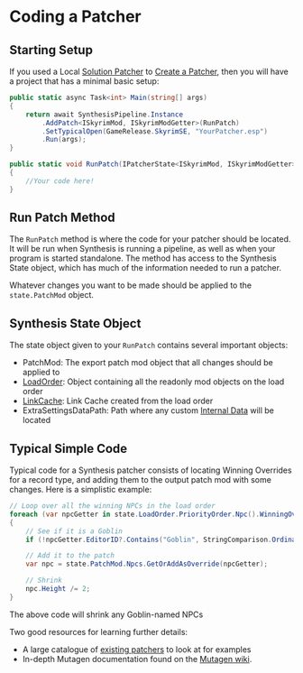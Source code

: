 # Coding a Patcher
## Starting Setup
If you used a Local [Solution Patcher](../Local-Solution-Patcher.md) to [Create a Patcher](Create-a-Patcher.md), then you will have a project that has a minimal basic setup:

```cs
public static async Task<int> Main(string[] args)
{
    return await SynthesisPipeline.Instance
        .AddPatch<ISkyrimMod, ISkyrimModGetter>(RunPatch)
        .SetTypicalOpen(GameRelease.SkyrimSE, "YourPatcher.esp")
        .Run(args);
}

public static void RunPatch(IPatcherState<ISkyrimMod, ISkyrimModGetter> state)
{
    //Your code here!
}
```

## Run Patch Method
The `RunPatch` method is where the code for your patcher should be located.  It will be run when Synthesis is running a pipeline, as well as when your program is started standalone.  The method has access to the Synthesis State object, which has much of the information needed to run a patcher.  

Whatever changes you want to be made should be applied to the `state.PatchMod` object.

## Synthesis State Object
The state object given to your `RunPatch` contains several important objects:

- PatchMod: The export patch mod object that all changes should be applied to
- [LoadOrder](https://mutagen-modding.github.io/Mutagen/loadorder/):  Object containing all the readonly mod objects on the load order
- [LinkCache](https://mutagen-modding.github.io/Mutagen/linkcache/):  Link Cache created from the load order
- ExtraSettingsDataPath:  Path where any custom [Internal Data](Internal-Data.md) will be located

## Typical Simple Code
Typical code for a Synthesis patcher consists of locating Winning Overrides for a record type, and adding them to the output patch mod with some changes.  Here is a simplistic example:

```cs
// Loop over all the winning NPCs in the load order
foreach (var npcGetter in state.LoadOrder.PriorityOrder.Npc().WinningOverrides())
{
    // See if it is a Goblin 
    if (!npcGetter.EditorID?.Contains("Goblin", StringComparison.OrdinalIgnoreCase) ?? true) continue;

    // Add it to the patch
    var npc = state.PatchMod.Npcs.GetOrAddAsOverride(npcGetter);

    // Shrink
    npc.Height /= 2;
}
```

The above code will shrink any Goblin-named NPCs

Two good resources for learning further details:

- A large catalogue of [existing patchers](https://github.com/Mutagen-Modding/Synthesis/network/dependents?package_id=UGFja2FnZS0xMzg1MjY1MjYz) to look at for examples
- In-depth Mutagen documentation found on the [Mutagen wiki](https://mutagen-modding.github.io/Mutagen/).

